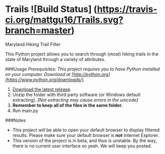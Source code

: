 Trails ![Build Status] (https://travis-ci.org/mattgu16/Trails.svg?branch=master)
============
Maryland Hiking Trail Filter

This Python project allows you to search through (most) hiking trails in the state of Maryland through a variety of attributes.

###Usage
_Prerequisites: This project requires you to have Python installed on your computer. Download at [http://python.org](https://www.python.org/downloads/)._

1. [Download the latest release](https://github.com/mattgu16/Trails/releases/).
2. Unzip the folder with third party software (or Windows default extracting). _[Not extracting may cause errors in the unicode]_
3. **Remember to keep all of the files in the same folder.**
4. Run main.py

###Notes
- This project _will_ be able to open your default browser to display filtered results. Please make sure your default browser is ***not*** Internet Explorer.
- This version of the project is in beta, and thus is unstable. By the way, there is no current user interface so yeah.  We will keep you posted.
